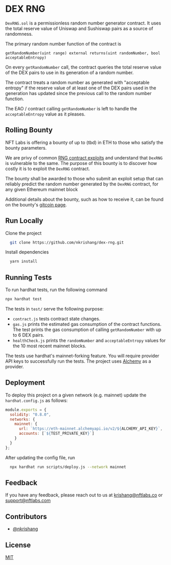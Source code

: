 # DEX RNG

`DexRNG.sol` is a permissionless random number generator contract. It uses the total
reserve value of Uniswap and Sushiswap pairs as a source of randomness.

The primary random number function of the contract is 
```solidity
getRandomNumber(uint range) external returns(uint randomNumber, bool acceptableEntropy)
``` 
On every `getRandomNumber` call, the contract queries the total reserve value
of the DEX pairs to use in its generation of a random number. 

The contract treats a random number as generated with "acceptable entropy" if the 
reserve value of at least one of the DEX pairs used in the generation has updated 
since the previous call to the random number function.

The EAO / contract calling `getRandomNumber` is left to handle the `acceptableEntropy`
value as it pleases.

## Rolling Bounty

NFT Labs is offering a bounty of up to (tbd) in ETH to those who satisfy the bounty parameters.

We are privy of common [RNG contract exploits](https://blog.positive.com/predicting-random-numbers-in-ethereum-smart-contracts-e5358c6b8620) and understand that `DexRNG` is vulnerable to the same. The purpose of this bounty is to discover how costly it is to exploit the `DexRNG` contract.

The bounty shall be awarded to those who submit an exploit setup that can reliably predict the random number generated by the `DexRNG` contract, for any given Ethereum mainnet block

Additional details about the bounty, such as how to receive it, can be found on the bounty's [gitcoin page](https://gitcoin.co/).

## Run Locally

Clone the project

```bash
  git clone https://github.com/nkrishang/dex-rng.git
```

Install dependencies

```bash
  yarn install
```

  
## Running Tests

To run hardhat tests, run the following command

```bash
npx hardhat test
```
The tests in `test/` serve the following purpose:
- `contract.js` tests contract state changes.
- `gas.js` prints the estimated gas consumption of the contract functions. 
  The test prints the gas consumption of calling `getRandomNumber` with up to 6 DEX pairs.
- `healthCheck.js` prints the `randomNumber` and `acceptableEntropy` values
  for the 10 most recent mainnet blocks.

The tests use hardhat's mainnet-forking feature. You will require provider API keys
to successfully run the tests. The project uses [Alchemy](https://www.alchemy.com/)
as a provider.

  
## Deployment

To deploy this project on a given network (e.g. mainnet) update the
`hardhat.config.js` as follows:

```javascript
module.exports = {
  solidity: "0.8.0",
  networks: {
    mainnet: {
      url: `https://eth-mainnet.alchemyapi.io/v2/${ALCHEMY_API_KEY}`,
      accounts: [`${TEST_PRIVATE_KEY}`]
    }
  }
};
```
After updating the config file, run

```bash
  npx hardhat run scripts/deploy.js --network mainnet
```

  
## Feedback

If you have any feedback, please reach out to us at krishang@nftlabs.co or support@nftlabs.com

  
## Contributors

- [@nkrishang](https://github.com/nkrishang)

  
## License

[MIT](https://choosealicense.com/licenses/mit/)